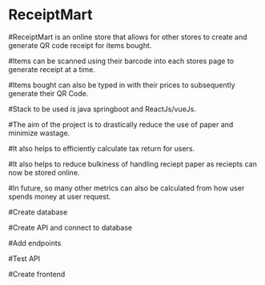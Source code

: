 # ReceiptMart

#ReceiptMart is an online store that allows for other stores to create and generate QR code receipt for items bought.

#Items can be scanned using their barcode into each stores page to generate receipt at a time.

#Items bought can also be typed in with their prices to subsequently generate their QR Code.

#Stack to be used is java springboot and ReactJs/vueJs.

#The aim of the project is to drastically reduce the use of paper and minimize wastage.

#It also helps to efficiently calculate tax return for users.

#It also helps to reduce bulkiness of handling reciept paper as reciepts can now be stored online.

#In future, so many other metrics can also be calculated from how user spends money at user request.

#Create database

#Create API and connect to database

#Add endpoints

#Test API

#Create frontend 
